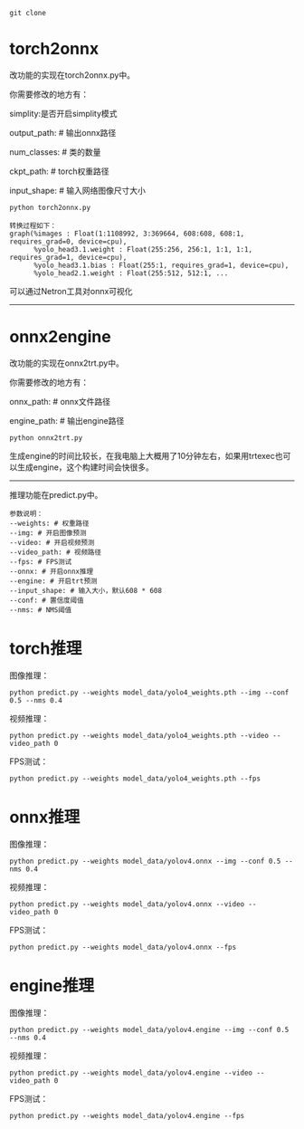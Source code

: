 ```
git clone
```

# torch2onnx

改功能的实现在torch2onnx.py中。

你需要修改的地方有：

simplity:是否开启simplity模式

output_path: # 输出onnx路径

num_classes: # 类的数量

ckpt_path: # torch权重路径

input_shape: # 输入网络图像尺寸大小

```python
python torch2onnx.py
```

```
转换过程如下：
graph(%images : Float(1:1108992, 3:369664, 608:608, 608:1, requires_grad=0, device=cpu),
      %yolo_head3.1.weight : Float(255:256, 256:1, 1:1, 1:1, requires_grad=1, device=cpu),
      %yolo_head3.1.bias : Float(255:1, requires_grad=1, device=cpu),
      %yolo_head2.1.weight : Float(255:512, 512:1, ...
```

可以通过Netron工具对onnx可视化

------

# onnx2engine

改功能的实现在onnx2trt.py中。

你需要修改的地方有：

onnx_path: # onnx文件路径

engine_path: # 输出engine路径

```
python onnx2trt.py
```

生成engine的时间比较长，在我电脑上大概用了10分钟左右，如果用trtexec也可以生成engine，这个构建时间会快很多。

------

推理功能在predict.py中。

```
参数说明：
--weights: # 权重路径
--img: # 开启图像预测
--video: # 开启视频预测
--video_path: # 视频路径
--fps: # FPS测试
--onnx: # 开启onnx推理
--engine: # 开启trt预测
--input_shape: # 输入大小，默认608 * 608
--conf: # 置信度阈值
--nms: # NMS阈值
```



# torch推理

图像推理：

```
python predict.py --weights model_data/yolo4_weights.pth --img --conf 0.5 --nms 0.4
```

视频推理：

```
python predict.py --weights model_data/yolo4_weights.pth --video --video_path 0
```

FPS测试：

```
python predict.py --weights model_data/yolo4_weights.pth --fps
```

# onnx推理

图像推理：

```
python predict.py --weights model_data/yolov4.onnx --img --conf 0.5 --nms 0.4
```

视频推理：

```
python predict.py --weights model_data/yolov4.onnx --video --video_path 0
```

FPS测试：

```
python predict.py --weights model_data/yolov4.onnx --fps
```

# engine推理

图像推理：

```
python predict.py --weights model_data/yolov4.engine --img --conf 0.5 --nms 0.4
```

视频推理：

```
python predict.py --weights model_data/yolov4.engine --video --video_path 0
```

FPS测试：

```
python predict.py --weights model_data/yolov4.engine --fps
```

